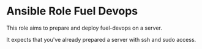 # Ansible Role Fuel Devops

This role aims to prepare and deploy fuel-devops on a server.

It expects that you've already prepared a server with ssh and sudo access.